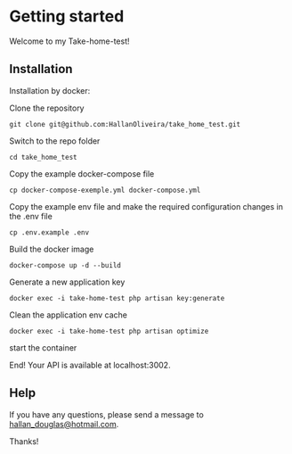# Getting started

Welcome to my Take-home-test!

## Installation

Installation by docker:

Clone the repository

    git clone git@github.com:HallanOliveira/take_home_test.git

Switch to the repo folder

    cd take_home_test

Copy the example docker-compose file

    cp docker-compose-exemple.yml docker-compose.yml

Copy the example env file and make the required configuration changes in the .env file

    cp .env.example .env

Build the docker image

    docker-compose up -d --build

Generate a new application key

    docker exec -i take-home-test php artisan key:generate

Clean the application env cache

    docker exec -i take-home-test php artisan optimize

start the container

End! Your API is available at localhost:3002.

## Help

If you have any questions, please send a message to hallan_douglas@hotmail.com.

Thanks!
